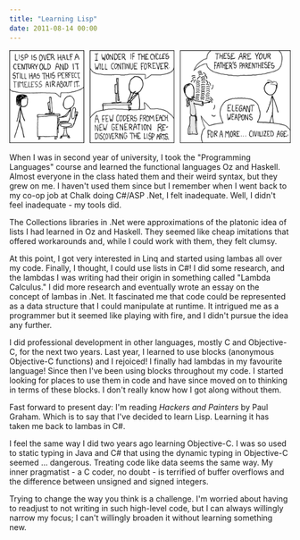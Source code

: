 ```yaml
---
title: "Learning Lisp"
date: 2011-08-14 00:00
---
```


 ![](/img/import/blog/2011/08/lisp/FE077BA4D21541C58237F58C6610E20F.png)

When I was in second year of university, I took the "Programming Languages" course and learned the functional languages Oz and Haskell. Almost everyone in the class hated them and their weird syntax, but they grew on me. I haven't used them since but I remember when I went back to my co-op job at Chalk doing C#/ASP .Net, I felt inadequate. Well, I didn't feel&nbsp;inadequate - my tools did.

The Collections libraries in .Net were approximations of the platonic idea of lists I had learned in Oz and Haskell. They seemed like cheap&nbsp;imitations&nbsp;that offered workarounds and, while I could work with them, they felt clumsy.

At this point, I got very interested in Linq and started using lambas all over my code. Finally, I thought, I could use lists in C#! I did some research, and the lambdas I was writing had their origin in something called "Lambda Calculus." I did more research and eventually wrote an essay on the concept of lambas in .Net. It fascinated me that code could be represented as a data structure that I could manipulate at runtime. It intrigued me as a programmer but it seemed like playing with fire, and I didn't pursue the idea any further.

I did professional development in other languages, mostly C and Objective-C, for the next two years. Last year, I learned to use blocks (anonymous Objective-C functions) and I rejoiced! I finally had lambdas in my favourite language! Since then I've been using blocks throughout my code. I started looking for places to use them in code and have since moved on to thinking in terms of these blocks. I don't really know how I got along without them.

Fast forward to present day: I'm reading&nbsp;_Hackers and Painters_ by Paul Graham. Which is to say that I've decided to learn Lisp. Learning it has taken me back to lambas in C#.

I feel the same way I did two years ago learning Objective-C. I was so used to static typing in Java and C# that using the dynamic typing in Objective-C seemed ... dangerous. Treating code like data seems the same way. My inner pragmatist - a C coder, no doubt - is terrified of buffer overflows and the difference between unsigned and signed integers.

Trying to change the way you think is a challenge. I'm worried about having to readjust to not writing in such high-level code, but I can always willingly narrow my focus; I can't willingly broaden it without learning something new.

<!-- more -->
